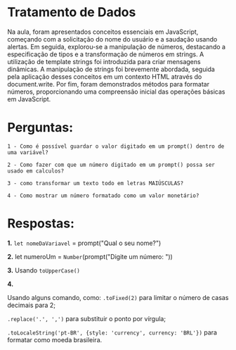 # Tratamento de Dados

Na aula, foram apresentados conceitos essenciais em JavaScript, começando com a solicitação do nome do usuário e a saudação usando alertas. Em seguida, explorou-se a manipulação de números, destacando a especificação de tipos e a transformação de números em strings. A utilização de template strings foi introduzida para criar mensagens dinâmicas. A manipulação de strings foi brevemente abordada, seguida pela aplicação desses conceitos em um contexto HTML através do document.write. Por fim, foram demonstrados métodos para formatar números, proporcionando uma compreensão inicial das operações básicas em JavaScript.

# Perguntas: 
    1 - Como é possível guardar o valor digitado em um prompt() dentro de uma variável?

    2 - Como fazer com que um número digitado em um prompt() possa ser usado em calculos?

    3 - como transformar um texto todo em letras MAIÚSCULAS?

    4 - Como mostrar um número formatado como um valor monetário? 

# Respostas:

**1.**  `let nomeDaVariavel` = prompt("Qual o seu nome?")

**2.** let numeroUm = `Number`(prompt("Digite um número: "))

**3.** Usando `toUpperCase()`

**4.** 

Usando alguns comando, como: `.toFixed(2)` para limitar o número de casas decimais para 2;

`.replace('.', ',')` para substituir o ponto por vírgula;

`.toLocaleString('pt-BR', {style: 'currency', currency: 'BRL'})` para formatar como moeda brasileira.